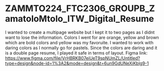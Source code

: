 # ZAMMTO224_FTC2306_GROUPB_ZamatoloMtolo_ITW_Digital_Resume
 I wanted to create a multipage website but I kept it to two pages  as I didnt want to lose the information.
 Colors I went for are orange, yellow and brown which are bold colors and yellow was my favoruite. I wanted to work with daring colors as I normally go for pastels.
 Since the colors are daring and it is a double page resume, I played it safe in terms of layout. 
 Figma link: https://www.figma.com/file/VrHBRKB07eiUeT9spNUmZL/Untitled?type=design&node-id=1%3A2&mode=design&t=6un9GdUNeXiKblg9-1
